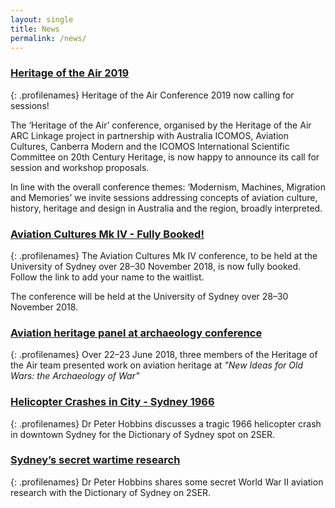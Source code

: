 ```yaml
---
layout: single
title: News
permalink: /news/
---
```


### [Heritage of the Air 2019](/events/heritage-of-the-air-2019/)
{: .profilenames}
Heritage of the Air Conference 2019 now calling for sessions!

The ‘Heritage of the Air’ conference, organised by the Heritage of the Air ARC Linkage project in partnership with Australia ICOMOS, Aviation Cultures, Canberra Modern and the ICOMOS International Scientific Committee on 20th Century Heritage, is now happy to announce its call for session and workshop proposals.

In line with the overall conference themes: ‘Modernism, Machines, Migration and Memories’ we invite sessions addressing concepts of aviation culture, history, heritage and design in Australia and the region, broadly interpreted.

### [Aviation Cultures Mk IV - Fully Booked!](/events/aviation-cultures-4/)
{: .profilenames}
The Aviation Cultures Mk IV conference, to be held at the University of Sydney over 28–30 November 2018, is now fully booked. Follow the link to add your name to the waitlist.

The conference will be held at the University of Sydney over 28–30 November 2018.

### [Aviation heritage panel at archaeology conference](/news/new_ideas_for_old_wars/)
{: .profilenames}
Over 22–23 June 2018, three members of the Heritage of the Air team presented work on aviation heritage at _"New Ideas for Old Wars: the Archaeology of War"_

### [Helicopter Crashes in City - Sydney 1966](http://home.dictionaryofsydney.org/helicopter-crashes-in-city/)
{: .profilenames}
Dr Peter Hobbins discusses a tragic 1966 helicopter crash in downtown Sydney for the Dictionary of Sydney spot on 2SER.

### [Sydney’s secret wartime research](http://home.dictionaryofsydney.org/sydneys-secret-wartime-research/)
{: .profilenames}
Dr Peter Hobbins shares some secret World War II aviation research with the Dictionary of Sydney on 2SER.
